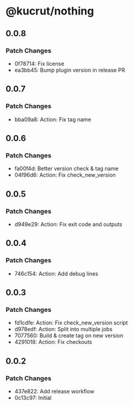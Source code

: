 # @kucrut/nothing

## 0.0.8

### Patch Changes

- 0f78714: Fix license
- ea3bb45: Bump plugin version in release PR

## 0.0.7

### Patch Changes

- bba09a8: Action: Fix tag name

## 0.0.6

### Patch Changes

- fa00f4d: Better version check & tag name
- 04f96d6: Action: Fix check_new_version

## 0.0.5

### Patch Changes

- d949e29: Action: Fix exit code and outputs

## 0.0.4

### Patch Changes

- 746c154: Action: Add debug lines

## 0.0.3

### Patch Changes

- fd1cdfe: Action: Fix check_new_version script
- d978edf: Action: Split into multiple jobs
- 7077560: Build & create tag on new version
- 4291018: Action: Fix checkouts

## 0.0.2

### Patch Changes

- 437e822: Add release workflow
- 0c13c97: Initial
